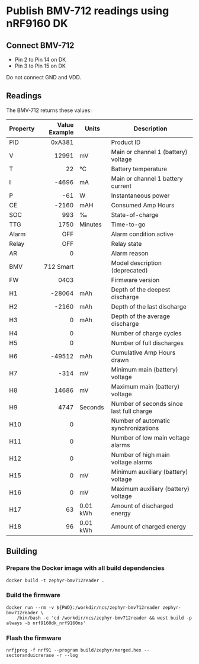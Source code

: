 # Publish BMV-712 readings using nRF9160 DK

## Connect BMV-712

- Pin 2 to Pin 14 on DK
- Pin 3 to Pin 15 on DK

Do not connect GND and VDD.

## Readings

The BMV-712 returns these values:

| Property | Value Example | Units    | Description                              |
| -------- | ------------: | -------- | ---------------------------------------- |
| PID      |        0xA381 |          | Product ID                               |
| V        |         12991 | mV       | Main or channel 1 (battery) voltage      |
| T        |            22 | °C       | Battery temperature                      |
| I        |         -4696 | mA       | Main or channel 1 battery current        |
| P        |           -61 | W        | Instantaneous power                      |
| CE       |         -2160 | mAH      | Consumed Amp Hours                       |
| SOC      |           993 | ‰        | State-of-charge                          |
| TTG      |          1750 | Minutes  | Time-to-go                               |
| Alarm    |           OFF |          | Alarm condition active                   |
| Relay    |           OFF |          | Relay state                              |
| AR       |             0 |          | Alarm reason                             |
| BMV      |     712 Smart |          | Model description (deprecated)           |
| FW       |          0403 |          | Firmware version                         |
| H1       |        -28064 | mAh      | Depth of the deepest discharge           |
| H2       |         -2160 | mAh      | Depth of the last discharge              |
| H3       |             0 | mAh      | Depth of the average discharge           |
| H4       |             0 |          | Number of charge cycles                  |
| H5       |             0 |          | Number of full discharges                |
| H6       |        -49512 | mAh      | Cumulative Amp Hours drawn               |
| H7       |          -314 | mV       | Minimum main (battery) voltage           |
| H8       |         14686 | mV       | Maximum main (battery) voltage           |
| H9       |          4747 | Seconds  | Number of seconds since last full charge |
| H10      |             0 |          | Number of automatic synchronizations     |
| H11      |             0 |          | Number of low main voltage alarms        |
| H12      |             0 |          | Number of high main voltage alarms       |
| H15      |             0 | mV       | Minimum auxiliary (battery) voltage      |
| H16      |             0 | mV       | Maximum auxiliary (battery) voltage      |
| H17      |            63 | 0.01 kWh | Amount of discharged energy              |
| H18      |            96 | 0.01 kWh | Amount of charged energy                 |

## Building

### Prepare the Docker image with all build dependencies

    docker build -t zephyr-bmv712reader .

### Build the firmware

    docker run --rm -v ${PWD}:/workdir/ncs/zephyr-bmv712reader zephyr-bmv712reader \
        /bin/bash -c 'cd /workdir/ncs/zephyr-bmv712reader && west build -p always -b nrf9160dk_nrf9160ns'

### Flash the firmware

    nrfjprog -f nrf91 --program build/zephyr/merged.hex --sectoranduicrerase -r --log
